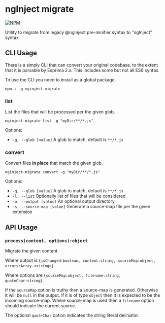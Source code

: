 # ngInject migrate

[![NPM](https://nodei.co/npm/nginject-migrate.png)](http://github.com/bholloway/nginject-migrate)

Utility to migrate from legacy @ngInject pre-minifier syntax to "ngInject" syntax

## CLI Usage

There is a simply CLI that can convert your original codebase, to the extent that it is parsable by Esprima 2.x. This
includes some but not all ES6 syntax.

To use the CLI you need to install as a global package.

```
npm i -g nginject-migrate
```

### list

List the files that will be processed per the given glob.

```
nginject-migrate list -g "myDir/**/*.js"
```

Options:

* `-g, --glob [value]` A glob to match, default is `**/*.js`

### convert

Convert files **in place** that match the given glob.

```
nginject-migrate convert -g "myDir/**/*.js"
```

Options:

* `-g, --glob [value]` A glob to match, default is `**/*.js`
* `-l, --list` Optionally list of files that will be considered
* `-o, --output [value]` An optional output directory
* `-s, --source-map [value]` Generate a source-map file per the given extension

## API Usage

### `process(content, options):object`

Migrate the given content.

Where output is `{isChanged:boolean, content:string, sourceMap:object, errors:Array.<string>}`.

Where options are `{sourceMap:object, filename:string, quoteChar:string}`.

If the `sourceMap` option is truthy then a source-map is generated. Otherwise it will be `null` in the output. If it is of type `object` then it is expected to be the incoming source-map. Where source-map is used then a `filename` option should indicate the current source.

The optional `quoteChar` option indicates the string literal deliniator.